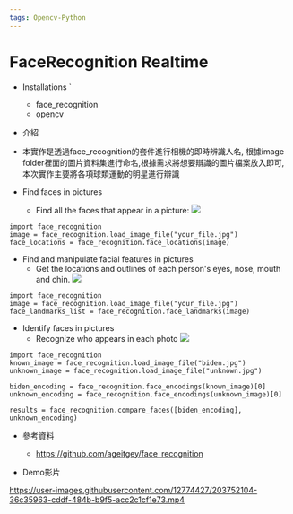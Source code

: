 ```yaml
---
tags: Opencv-Python
---
```

# FaceRecognition Realtime
* Installations    `
    * face_recognition        
    * opencv

* 介紹
* 本實作是透過face_recognition的套件進行相機的即時辨識人名,  根據image folder裡面的圖片資料集進行命名,根據需求將想要辯識的圖片檔案放入即可,本次實作主要將各項球類運動的明星進行辯識

* Find faces in pictures
    * Find all the faces that appear in a picture:
        ![](https://i.imgur.com/yEPocjd.jpg)
        
```
import face_recognition
image = face_recognition.load_image_file("your_file.jpg")
face_locations = face_recognition.face_locations(image)
```

* Find and manipulate facial features in pictures
    * Get the locations and outlines of each person's eyes, nose, mouth and chin.
    ![](https://i.imgur.com/T7ekZPA.jpg)    


```
import face_recognition
image = face_recognition.load_image_file("your_file.jpg")
face_landmarks_list = face_recognition.face_landmarks(image)
```

* Identify faces in pictures
    * Recognize who appears in each photo
    ![](https://i.imgur.com/Lpbin0I.jpg)

```
import face_recognition
known_image = face_recognition.load_image_file("biden.jpg")
unknown_image = face_recognition.load_image_file("unknown.jpg")

biden_encoding = face_recognition.face_encodings(known_image)[0]
unknown_encoding = face_recognition.face_encodings(unknown_image)[0]

results = face_recognition.compare_faces([biden_encoding], unknown_encoding)
```

* 參考資料
   *  https://github.com/ageitgey/face_recognition


* Demo影片

https://user-images.githubusercontent.com/12774427/203752104-36c35963-cddf-484b-b9f5-acc2c1cf1e73.mp4


